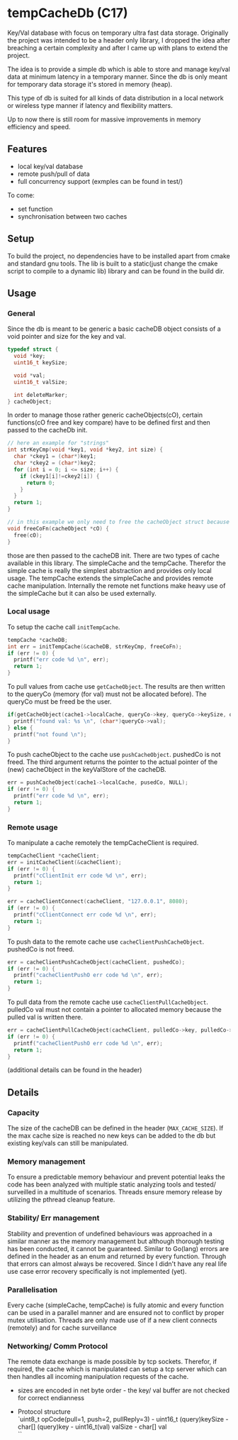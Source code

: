 # tempCacheDb (C17)

Key/Val database with focus on temporary ultra fast data storage. Originally the project was intended to be a header only library, I dropped the idea after breaching a certain complexity and after I came up with plans to extend the project.

The idea is to provide a simple db which is able to store and manage key/val data at minimum latency in a temporary manner. Since the db is only meant for temporary data storage it's stored in memory (heap).

This type of db is suited for all kinds of data distribution in a local network or wireless type manner if latency and flexibility matters.

Up to now there is still room for massive improvements in memory efficiency and speed.

## Features

- local key/val database
- remote push/pull of data
- full concurrency support
(exmples can be found in test/)

To come:
- set function
- synchronisation between two caches

## Setup

To build the project, no dependencies have to be installed apart from cmake and standard gnu tools.
The lib is built to a static(just change the cmake script to compile to a dynamic lib) library and can be found in the build dir.

## Usage

### General

Since the db is meant to be generic a basic cacheDB object consists of a void pointer and size for the key and val.

```C
typedef struct {
  void *key;
  uint16_t keySize;

  void *val;
  uint16_t valSize;

  int deleteMarker;
} cacheObject;
```

In order to manage those rather generic cacheObjects(cO), certain functions(cO free and key compare) have to be defined first and then passed to the cacheDb init.

```C
// here an example for "strings"
int strKeyCmp(void *key1, void *key2, int size) {
  char *ckey1 = (char*)key1;
  char *ckey2 = (char*)key2;
  for (int i = 0; i <= size; i++) {
    if (ckey1[i]!=ckey2[i]) {
      return 0;
    }
  }
  return 1;
}

// in this example we only need to free the cacheObject struct because the key/val are string literals and cannot be freed
void freeCoFn(cacheObject *cO) {
  free(cO);
}
```

those are then passed to the cacheDB init.
There are two types of cache available in this library.
The simpleCache and the tempCache. Therefor the simple cache is really the simplest abstraction and provides only local usage. The tempCache extends the simpleCache and provides remote cache manipulation.
Internally the remote net functions make heavy use of the simpleCache but it can also be used externally.

### Local usage

To setup the cache call `initTempCache`.
```C
tempCache *cacheDB;
int err = initTempCache(&cacheDB, strKeyCmp, freeCoFn);
if (err != 0) {
  printf("err code %d \n", err);
  return 1;
}
```

To pull values from cache use `getCacheObject`. The results are then written to the queryCo (memory (for val) must not be allocated before). The queryCo must be freed be the user.

```C
if(getCacheObject(cache1->localCache, queryCo->key, queryCo->keySize, queryCo)) {
  printf("found val: %s \n", (char*)queryCo->val);
} else {
  printf("not found \n");
}
```

To push cacheObject to the cache use `pushCacheObject`. pushedCo is not freed.
The third argument returns the pointer to the actual pointer of the (new) cacheObject in the keyValStore of the cacheDB.

```C
err = pushCacheObject(cache1->localCache, pusedCo, NULL);
if (err != 0) {
  printf("err code %d \n", err);
  return 1;
}
```

### Remote usage

To manipulate a cache remotely the tempCacheClient is required.

```C
tempCacheClient *cacheClient;
err = initCacheClient(&cacheClient);
if (err != 0) {
  printf("cClientInit err code %d \n", err);
  return 1;
}

err = cacheClientConnect(cacheClient, "127.0.0.1", 8080);
if (err != 0) {
  printf("cClientConnect err code %d \n", err);
  return 1;
}
```

To push data to the remote cache use `cacheClientPushCacheObject`. pushedCo is not freed.
```C
err = cacheClientPushCacheObject(cacheClient, pushedCo);
if (err != 0) {
  printf("cacheClientPushO err code %d \n", err);
  return 1;
}
```

To pull data from the remote cache use `cacheClientPullCacheObject`. pulledCo val must not contain a pointer to allocated memory because the pulled val is written there.
```C
err = cacheClientPullCacheObject(cacheClient, pulledCo->key, pulledCo->keySize, &pulledCo);
if (err != 0) {
  printf("cacheClientPushO err code %d \n", err);
  return 1;
}
```

(additional details can be found in the header)

## Details

### Capacity

The size of the cacheDB can be defined in the header (`MAX_CACHE_SIZE`). If the max cache size is reached no new keys can be added to the db but existing key/vals can still be manipulated.

### Memory management

To ensure a predictable memory behaviour and prevent potential leaks the code has been analyzed with multiple static analyzing tools and tested/ surveilled in a multitude of scenarios. Threads ensure memory release by utilizing the pthread cleanup feature.

### Stability/ Err management

Stability and prevention of undefined behaviours was approached in a similar manner as the memory management but although thorough testing has been conducted, it cannot be guaranteed.
Similar to Go(lang) errors are defined in the header as an enum and returned by every function. Through that errors can almost always be recovered. Since I didn't have any real life use case error recovery specifically is not implemented (yet).

### Parallelisation

Every cache (simpleCache, tempCache) is fully atomic and every function can be used in a parallel manner and are ensured not to conflict by proper mutex utilisation.
Threads are only made use of if a new client connects (remotely) and for cache surveillance

### Networking/ Comm Protocol

The remote data exchange is made possible by tcp sockets. Therefor, if required, the cache which is manipulated can setup a tcp server which can then handles all incoming manipulation requests of the cache. <br>

- sizes are encoded in net byte order - the key/ val buffer are not checked for correct endianness

- Protocol structure <br>
`uint8_t opCode(pull=1, push=2, pullReply=3) - uint16_t (query)keySize - char[] (query)key - uint16_t(val) valSize - char[] val <br>``
